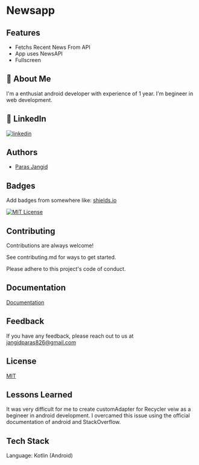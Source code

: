 # Newsapp




## Features

- Fetchs Recent News From API
- App uses NewsAPI
- Fullscreen

## 🚀 About Me
I'm a enthusiat android developer with experience of 1 year.
I'm begineer in web development.

## 🔗 LinkedIn
[![linkedin](https://img.shields.io/badge/linkedin-0A66C2?style=for-the-badge&logo=linkedin&logoColor=white)](https://www.linkedin.com/in/paras-jangid-9a92b2213)


## Authors

- [Paras Jangid](https://github.com/Thorium09)


## Badges

Add badges from somewhere like: [shields.io](https://shields.io/)

[![MIT License](https://img.shields.io/badge/License-MIT-green.svg)](https://choosealicense.com/licenses/mit/)

## Contributing

Contributions are always welcome!

See contributing.md for ways to get started.

Please adhere to this project's code of conduct.


## Documentation

[Documentation](https://developer.android.com/docs)


## Feedback

If you have any feedback, please reach out to us at jangidparas826@gmail.com


## License

[MIT](https://choosealicense.com/licenses/mit/)


## Lessons Learned

It was very difficult for me to create customAdapter for Recycler veiw as a begineer in android development. I overcamed this issue using the official documentation of android and StackOverflow.


## Tech Stack

Language:  Kotlin (Android)
